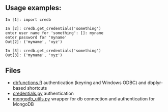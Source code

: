 
#

## Usage examples:

    In [1]: import credb

    In [2]: credb.get_credentials('something')
    enter user name for 'something': []: myname
    enter password for 'myname'
    Out[2]: ('myname', 'xyz')

    In [3]: credb.get_credentials('something')
    Out[3]: ('myname', 'xyz')

## Files

- [dbfunctions.R](dbfunctions.R) authentication (keyring and Windows ODBC) and dbplyr-based shortcuts
- [credentials.py](credentials.py) authentication
- [mongodb_utils.py](mongodb_utils.py) wrapper for db connection and authentication for MongoDB
